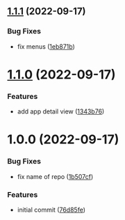 ## [1.1.1](https://github.com/garredow/netstat-kaios/compare/v1.1.0...v1.1.1) (2022-09-17)


### Bug Fixes

* fix menus ([1eb871b](https://github.com/garredow/netstat-kaios/commit/1eb871b810c630c9e62c75b12ddb6702bbaaad27))

# [1.1.0](https://github.com/garredow/netstat-kaios/compare/v1.0.0...v1.1.0) (2022-09-17)


### Features

* add app detail view ([1343b76](https://github.com/garredow/netstat-kaios/commit/1343b7688812df9f83062728f192bd5ed380d476))

# 1.0.0 (2022-09-17)


### Bug Fixes

* fix name of repo ([1b507cf](https://github.com/garredow/netstat-kaios/commit/1b507cf1975eba4d274f287d5347bbb43af1527f))


### Features

* initial commit ([76d85fe](https://github.com/garredow/netstat-kaios/commit/76d85fe37d293ed2dfc27cba12d39ecfb626b2b8))
